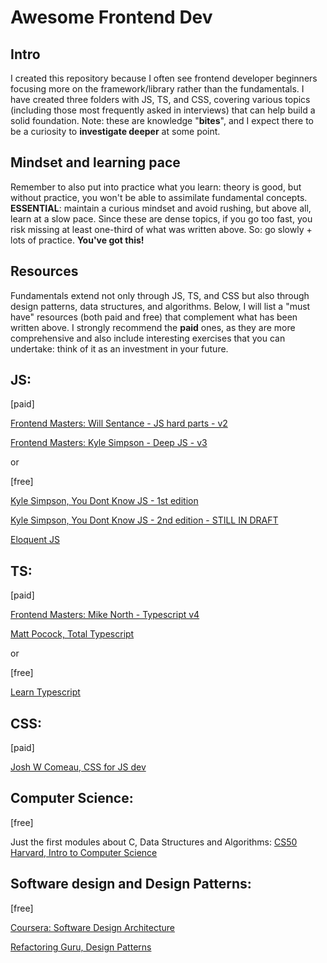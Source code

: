 # Awesome Frontend Dev

## Intro
I created this repository because I often see frontend developer beginners focusing more on the framework/library rather than the fundamentals. I have created three folders with JS, TS, and CSS, covering various topics (including those most frequently asked in interviews) that can help build a solid foundation. 
Note: these are knowledge "__bites__", and I expect there to be a curiosity to __investigate deeper__ at some point.

## Mindset and learning pace
Remember to also put into practice what you learn: theory is good, but without practice, you won't be able to assimilate fundamental concepts. 
**ESSENTIAL**: maintain a curious mindset and avoid rushing, but above all, learn at a slow pace. Since these are dense topics, if you go too fast, you risk missing at least one-third of what was written above. So: go slowly + lots of practice.
**You've got this!**

## Resources
Fundamentals extend not only through JS, TS, and CSS but also through design patterns, data structures, and algorithms. Below, I will list a "must have" resources (both paid and free) that complement what has been written above.
I strongly recommend the __paid__ ones, as they are more comprehensive and also include interesting exercises that you can undertake: think of it as an investment in your future.


## JS:


[paid]

[Frontend Masters: Will Sentance - JS hard parts - v2](https://frontendmasters.com/courses/javascript-hard-parts-v2/)

[Frontend Masters: Kyle Simpson - Deep JS - v3](https://frontendmasters.com/courses/deep-javascript-v3/)

or

[free]

[Kyle Simpson, You Dont Know JS - 1st edition](https://github.com/getify/You-Dont-Know-JS/tree/1st-ed)

[Kyle Simpson, You Dont Know JS - 2nd edition - STILL IN DRAFT](https://github.com/getify/You-Dont-Know-JS/tree/1st-ed)

[Eloquent JS](https://eloquentjavascript.net/index.html)



## TS:


[paid]

[Frontend Masters: Mike North - Typescript v4](https://frontendmasters.com/courses/typescript-v4/)

[Matt Pocock, Total Typescript](https://www.totaltypescript.com/)

or


[free]

[Learn Typescript](https://learntypescript.dev/)

## CSS:


[paid]

[Josh W Comeau, CSS for JS dev](https://css-for-js.dev/)


## Computer Science:


[free]

Just the first modules about C, Data Structures and Algorithms: [CS50 Harvard, Intro to Computer Science]( https://www.edx.org/learn/computer-science/harvard-university-cs50-s-introduction-to-computer-science)

## Software design and Design Patterns:

[free]

[Coursera: Software Design Architecture](https://www.coursera.org/specializations/software-design-architecture)

[Refactoring Guru, Design Patterns](https://refactoring.guru/design-patterns)
